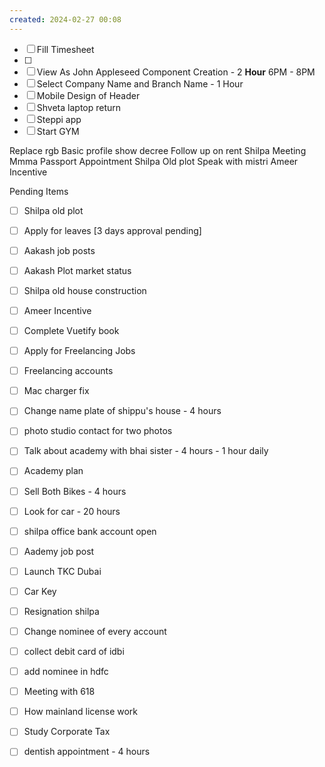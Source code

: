 ```yaml
---
created: 2024-02-27 00:08
---
```

- [ ] Fill Timesheet
- [ ] 
- [ ] View As John Appleseed Component Creation -  2 **Hour**  6PM - 8PM
- [ ] Select Company Name and Branch Name -  1 Hour
- [ ] Mobile Design of Header
- [ ] Shveta laptop return
- [ ] Steppi app
- [ ] Start GYM

Replace rgb
Basic profile show decree
Follow up on rent
Shilpa Meeting
Mmma Passport Appointment
Shilpa Old plot Speak with mistri
Ameer Incentive





Pending Items

- [ ] Shilpa old plot 
- [ ] Apply for leaves [3 days approval pending]
- [ ] Aakash job posts
- [ ] Aakash Plot market status
- [ ] Shilpa old house construction
- [ ] Ameer Incentive
- [ ] Complete Vuetify book
- [ ] Apply for Freelancing Jobs
- [ ] Freelancing accounts
- [ ] Mac charger fix
- [ ] Change name plate of shippu's house - 4 hours
- [ ] photo studio contact for two photos
- [ ] Talk about academy with bhai sister - 4 hours - 1 hour daily
- [ ] Academy plan 
- [ ] Sell Both Bikes - 4 hours
- [ ] Look for car - 20 hours
- [ ] shilpa office bank account open
- [ ] Aademy job post
- [ ] Launch TKC Dubai
- [ ] Car Key 
- [ ] Resignation shilpa
- [ ] Change nominee of every account
- [ ] collect debit card of idbi
- [ ] add nominee in hdfc 
- [ ] Meeting with 618
- [ ] How mainland license work
- [ ] Study Corporate Tax
- [ ] dentish appointment - 4 hours

